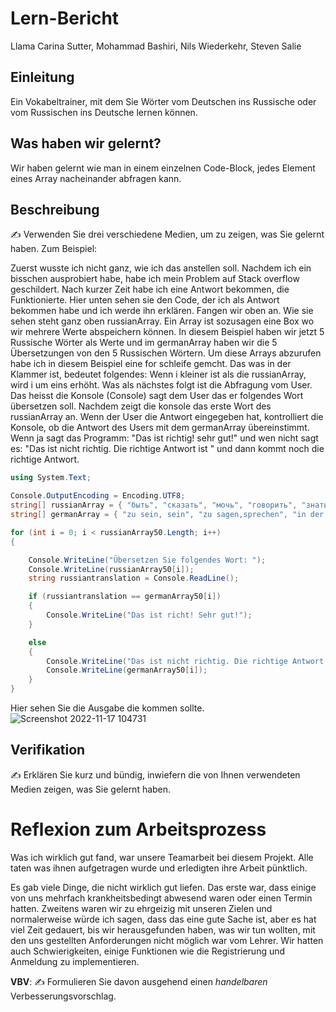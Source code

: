 # Lern-Bericht
Llama
Carina Sutter, Mohammad Bashiri, Nils Wiederkehr, Steven Salie

## Einleitung

Ein Vokabeltrainer, mit dem Sie Wörter vom Deutschen ins Russische oder vom Russischen ins Deutsche lernen können.

## Was haben wir gelernt?

Wir haben gelernt wie man in einem einzelnen Code-Block, jedes Element eines Array nacheinander abfragen kann.

## Beschreibung

✍️ Verwenden Sie drei verschiedene Medien, um zu zeigen, was Sie gelernt haben. Zum Beispiel:

Zuerst wusste ich nicht ganz, wie ich das anstellen soll. Nachdem ich ein bisschen ausprobiert habe, habe ich mein Problem auf Stack overflow geschildert. Nach kurzer Zeit habe ich eine Antwort bekommen, die Funktionierte. Hier unten sehen sie den Code, der ich als Antwort bekommen habe und ich werde ihn erklären. Fangen wir oben an. Wie sie sehen steht ganz oben russianArray. Ein Array ist sozusagen eine Box wo wir mehrere Werte abspeichern können. In diesem Beispiel haben wir jetzt 5 Russische Wörter als Werte und im germanArray haben wir die 5 Übersetzungen von den 5 Russischen Wörtern. Um diese Arrays abzurufen habe ich in diesem Beispiel eine for schleife gemcht. Das was in der Klammer ist, bedeutet folgendes: Wenn i kleiner ist als die russianArray, wird i um eins erhöht. Was als nächstes folgt ist die Abfragung vom User. Das heisst die Konsole (Console) sagt dem User das er folgendes Wort übersetzen soll. Nachdem zeigt die konsole das erste Wort des russianArray an. Wenn der User die Antwort eingegeben hat, kontrolliert die Konsole, ob die Antwort des Users mit dem germanArray übereinstimmt. Wenn ja sagt das Programm: "Das ist richtig! sehr gut!" und wen nicht sagt es: "Das ist nicht richtig. Die richtige Antwort ist " und dann kommt noch die richtige Antwort.

```csharp
using System.Text;

Console.OutputEncoding = Encoding.UTF8;
string[] russianArray = { "быть", "сказать", "мочь", "говорить", "знать" };
string[] germanArray = { "zu sein, sein", "zu sagen,sprechen", "in der Lage sein", "zu sagen, erzählen, ersagen", "wissen, sich bewusst sein" };

for (int i = 0; i < russianArray50.Length; i++)
{

    Console.WriteLine("Übersetzen Sie folgendes Wort: ");
    Console.WriteLine(russianArray50[i]);
    string russiantranslation = Console.ReadLine();

    if (russiantranslation == germanArray50[i])
    {
        Console.WriteLine("Das ist richt! Sehr gut!");
    }

    else
    {
        Console.WriteLine("Das ist nicht richtig. Die richtige Antwort ist ");
        Console.WriteLine(germanArray50[i]);
    }
}

```

Hier sehen Sie die Ausgabe die kommen sollte.
![Screenshot 2022-11-17 104731](https://user-images.githubusercontent.com/111045656/202413025-b628c3d7-51ee-4c52-ba99-3ba6e9835f11.png)



## Verifikation

✍️ Erklären Sie kurz und bündig, inwiefern die von Ihnen verwendeten Medien zeigen, was Sie gelernt haben.

# Reflexion zum Arbeitsprozess

Was ich wirklich gut fand, war unsere Teamarbeit bei diesem Projekt. Alle taten was ihnen aufgetragen wurde und erledigten ihre Arbeit pünktlich.

Es gab viele Dinge, die nicht wirklich gut liefen. Das erste war, dass einige von uns mehrfach krankheitsbedingt abwesend waren oder einen Termin hatten. 
Zweitens waren wir zu ehrgeizig mit unseren Zielen und normalerweise würde ich sagen, dass das eine gute Sache ist, aber es hat viel Zeit gedauert, bis wir herausgefunden haben, was wir tun wollten, mit den uns gestellten Anforderungen nicht möglich war vom Lehrer. 
Wir hatten auch Schwierigkeiten, einige Funktionen wie die Registrierung und Anmeldung zu implementieren.

**VBV**: ✍️ Formulieren Sie davon ausgehend einen *handelbaren* Verbesserungsvorschlag.
